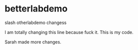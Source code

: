 # betterlabdemo
slash otherlabdemo
changess


I am totally changing this line because fuck it.
This is my code.


Sarah made more changes.
